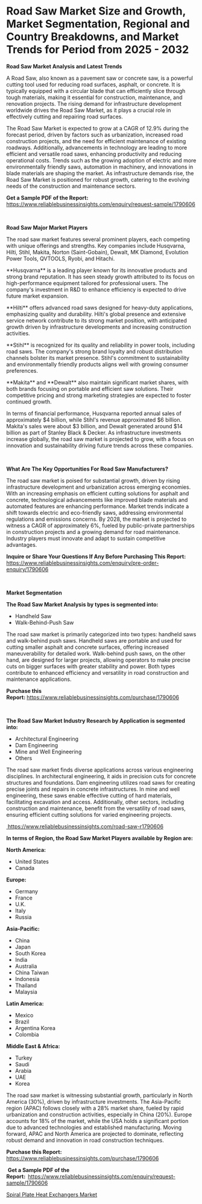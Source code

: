 <p><h1>Road Saw Market Size and Growth, Market Segmentation, Regional and Country Breakdowns, and Market Trends for Period from 2025 -  2032</h1></p><p><strong>Road Saw Market Analysis and Latest Trends</strong></p>
<p><p>A Road Saw, also known as a pavement saw or concrete saw, is a powerful cutting tool used for reducing road surfaces, asphalt, or concrete. It is typically equipped with a circular blade that can efficiently slice through tough materials, making it essential for construction, maintenance, and renovation projects. The rising demand for infrastructure development worldwide drives the Road Saw Market, as it plays a crucial role in effectively cutting and repairing road surfaces.</p><p>The Road Saw Market is expected to grow at a CAGR of 12.9% during the forecast period, driven by factors such as urbanization, increased road construction projects, and the need for efficient maintenance of existing roadways. Additionally, advancements in technology are leading to more efficient and versatile road saws, enhancing productivity and reducing operational costs. Trends such as the growing adoption of electric and more environmentally friendly saws, automation in machinery, and innovations in blade materials are shaping the market. As infrastructure demands rise, the Road Saw Market is positioned for robust growth, catering to the evolving needs of the construction and maintenance sectors.</p></p>
<p><strong>Get a Sample PDF of the Report:&nbsp;</strong> <a href="https://www.reliablebusinessinsights.com/enquiry/request-sample/1790606?utm_campaign=2247&utm_medium=2&utm_source=Github&utm_content=ia&utm_term=10042025&utm_id=road-saw">https://www.reliablebusinessinsights.com/enquiry/request-sample/1790606</a></p>
<p>&nbsp;</p>
<p><strong>Road Saw Major Market Players</strong></p>
<p><p>The road saw market features several prominent players, each competing with unique offerings and strengths. Key companies include Husqvarna, Hilti, Stihl, Makita, Norton (Saint-Gobain), Dewalt, MK Diamond, Evolution Power Tools, QVTOOLS, Ryobi, and Hitachi.</p><p>**Husqvarna** is a leading player known for its innovative products and strong brand reputation. It has seen steady growth attributed to its focus on high-performance equipment tailored for professional users. The company's investment in R&D to enhance efficiency is expected to drive future market expansion.</p><p>**Hilti** offers advanced road saws designed for heavy-duty applications, emphasizing quality and durability. Hilti's global presence and extensive service network contribute to its strong market position, with anticipated growth driven by infrastructure developments and increasing construction activities.</p><p>**Stihl** is recognized for its quality and reliability in power tools, including road saws. The company's strong brand loyalty and robust distribution channels bolster its market presence. Stihl's commitment to sustainability and environmentally friendly products aligns well with growing consumer preferences.</p><p>**Makita** and **Dewalt** also maintain significant market shares, with both brands focusing on portable and efficient saw solutions. Their competitive pricing and strong marketing strategies are expected to foster continued growth.</p><p>In terms of financial performance, Husqvarna reported annual sales of approximately $4 billion, while Stihl's revenue approximated $6 billion. Makita's sales were about $3 billion, and Dewalt generated around $14 billion as part of Stanley Black & Decker. As infrastructure investments increase globally, the road saw market is projected to grow, with a focus on innovation and sustainability driving future trends across these companies.</p></p>
<p>&nbsp;</p>
<p><strong>What Are The Key Opportunities For Road Saw Manufacturers?</strong></p>
<p><p>The road saw market is poised for substantial growth, driven by rising infrastructure development and urbanization across emerging economies. With an increasing emphasis on efficient cutting solutions for asphalt and concrete, technological advancements like improved blade materials and automated features are enhancing performance. Market trends indicate a shift towards electric and eco-friendly saws, addressing environmental regulations and emissions concerns. By 2028, the market is projected to witness a CAGR of approximately 6%, fueled by public-private partnerships in construction projects and a growing demand for road maintenance. Industry players must innovate and adapt to sustain competitive advantages.</p></p>
<p><strong>Inquire or Share Your Questions If Any Before Purchasing This Report:</strong> <a href="https://www.reliablebusinessinsights.com/enquiry/pre-order-enquiry/1790606?utm_campaign=2247&utm_medium=2&utm_source=Github&utm_content=ia&utm_term=10042025&utm_id=road-saw">https://www.reliablebusinessinsights.com/enquiry/pre-order-enquiry/1790606</a></p>
<p>&nbsp;</p>
<p><strong>Market Segmentation</strong></p>
<p><strong>The Road Saw Market Analysis by types is segmented into:</strong></p>
<p><ul><li>Handheld Saw</li><li>Walk-Behind-Push Saw</li></ul></p>
<p><p>The road saw market is primarily categorized into two types: handheld saws and walk-behind push saws. Handheld saws are portable and used for cutting smaller asphalt and concrete surfaces, offering increased maneuverability for detailed work. Walk-behind push saws, on the other hand, are designed for larger projects, allowing operators to make precise cuts on bigger surfaces with greater stability and power. Both types contribute to enhanced efficiency and versatility in road construction and maintenance applications.</p></p>
<p><strong>Purchase this Report:&nbsp;</strong><a href="https://www.reliablebusinessinsights.com/purchase/1790606?utm_campaign=2247&utm_medium=2&utm_source=Github&utm_content=ia&utm_term=10042025&utm_id=road-saw">https://www.reliablebusinessinsights.com/purchase/1790606</a></p>
<p>&nbsp;</p>
<p><strong>The Road Saw Market Industry Research by Application is segmented into:</strong></p>
<p><ul><li>Architectural Engineering</li><li>Dam Engineering</li><li>Mine and Well Engineering</li><li>Others</li></ul></p>
<p><p>The road saw market finds diverse applications across various engineering disciplines. In architectural engineering, it aids in precision cuts for concrete structures and foundations. Dam engineering utilizes road saws for creating precise joints and repairs in concrete infrastructures. In mine and well engineering, these saws enable effective cutting of hard materials, facilitating excavation and access. Additionally, other sectors, including construction and maintenance, benefit from the versatility of road saws, ensuring efficient cutting solutions for varied engineering projects.</p></p>
<p><a href="https://www.reliablebusinessinsights.com/road-saw-r1790606?utm_campaign=2247&utm_medium=2&utm_source=Github&utm_content=ia&utm_term=10042025&utm_id=road-saw">&nbsp;https://www.reliablebusinessinsights.com/road-saw-r1790606</a></p>
<p><strong>In terms of Region, the Road Saw Market Players available by Region are:</strong></p>
<p>
    <p> <strong> North America: </strong>
        <ul>
            <li>United States</li>
            <li>Canada</li>
        </ul>
        </p> 
    <p> <strong> Europe: </strong>
        <ul>
            <li>Germany</li>
            <li>France</li>
            <li>U.K.</li>
            <li>Italy</li>
            <li>Russia</li>
        </ul>
        </p> 
    <p> <strong> Asia-Pacific: </strong>
        <ul>
            <li>China</li>
            <li>Japan</li>
            <li>South Korea</li>
            <li>India</li>
            <li>Australia</li>
            <li>China Taiwan</li>
            <li>Indonesia</li>
            <li>Thailand</li>
            <li>Malaysia</li>
        </ul>
        </p> 
    <p> <strong> Latin America: </strong>
        <ul>
            <li>Mexico</li>
            <li>Brazil</li>
            <li>Argentina Korea</li>
            <li>Colombia</li>
        </ul>
        </p> 
    <p> <strong> Middle East & Africa: </strong>
        <ul>
            <li>Turkey</li>
            <li>Saudi</li>
            <li>Arabia</li>
            <li>UAE</li>
            <li>Korea</li>
        </ul>
    </p>
    </p>
<p><p>The road saw market is witnessing substantial growth, particularly in North America (30%), driven by infrastructure investments. The Asia-Pacific region (APAC) follows closely with a 28% market share, fueled by rapid urbanization and construction activities, especially in China (20%). Europe accounts for 18% of the market, while the USA holds a significant portion due to advanced technologies and established manufacturing. Moving forward, APAC and North America are projected to dominate, reflecting robust demand and innovation in road construction techniques.</p></p>
<p><strong>Purchase this Report: </strong><a href="https://www.reliablebusinessinsights.com/purchase/1790606?utm_campaign=2247&utm_medium=2&utm_source=Github&utm_content=ia&utm_term=10042025&utm_id=road-saw">https://www.reliablebusinessinsights.com/purchase/1790606</a></p>
<p>&nbsp;<strong>Get a Sample PDF of the Report:&nbsp;&nbsp;</strong><a href="https://www.reliablebusinessinsights.com/enquiry/request-sample/1790606?utm_campaign=2247&utm_medium=2&utm_source=Github&utm_content=ia&utm_term=10042025&utm_id=road-saw">https://www.reliablebusinessinsights.com/enquiry/request-sample/1790606</a></p>
<p><strong></strong></p>
<p><p><a href="https://github.com/gasiorgary79/Market-Research-Report-List-1/blob/main/spiral-plate-heat-exchangers-market.md?utm_campaign=2247&utm_medium=2&utm_source=Github&utm_content=ia&utm_term=10042025&utm_id=road-saw">Spiral Plate Heat Exchangers Market</a></p></p>